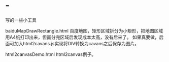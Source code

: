 # -
写的一些小工具

baiduMapDrawRectangle.html
百度地图，矩形区域拆分为小矩形，把地图区域用A4纸打印出来，但画分完区域后发现成本太高，没有后来了。
如果真要做，后面可加入html2cavans.js实现将DIV转换为cavans之后保存为图片。

html2canvasDemo.html
html2canvas例子。
